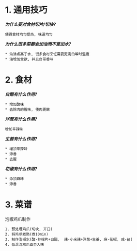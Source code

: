 # 1. 通用技巧

***为什么要对食材切片/切块?***

```
使得食材均匀受热, 味道均匀
```

***为什么很多菜都会加油而不是加水?***

```
* 油沸点高于水, 很多食材烹饪需要更高的瞬时温度
* 油增加食欲, 并且自带香味
```

# 2. 食材

***白醋有什么作用?***

```
* 增加酸味
* 去除肉的腥味, 使肉更嫩
```

***洋葱有什么作用?***

```
增加辛辣味
```

***生姜有什么作用?***

```
* 增加辛辣味
* 添香
* 去腥
```

***花椒有什么作用?***

```
* 添加麻味
* 添香
```

# 3. 菜谱

泡椒鸡爪制作

```
1. 预处理鸡爪(切块, 开口)
2. 将鸡爪煮熟(煮10min)
3. 制作泡椒水(酸-柠檬片+白醋,  辣-小米辣+洋葱+生姜, 麻-花椒, 咸-盐)
4. 低温泡鸡爪直至入味
```
